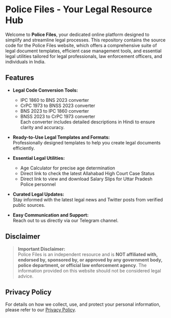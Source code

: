 # Police Files - Your Legal Resource Hub

Welcome to **Police Files**, your dedicated online platform designed to simplify and streamline legal processes. This repository contains the source code for the Police Files website, which offers a comprehensive suite of legal document templates, efficient case management tools, and essential legal utilities tailored for legal professionals, law enforcement officers, and individuals in India.

## Features

- **Legal Code Conversion Tools:**  
  - IPC 1860 to BNS 2023 converter  
  - CrPC 1973 to BNSS 2023 converter  
  - BNS 2023 to IPC 1860 converter  
  - BNSS 2023 to CrPC 1973 converter  
  Each converter includes detailed descriptions in Hindi to ensure clarity and accuracy.

- **Ready-to-Use Legal Templates and Formats:**  
  Professionally designed templates to help you create legal documents efficiently.

- **Essential Legal Utilities:**  
  - Age Calculator for precise age determination  
  - Direct link to check the latest Allahabad High Court Case Status  
  - Direct link to view and download Salary Slips for Uttar Pradesh Police personnel

- **Curated Legal Updates:**  
  Stay informed with the latest legal news and Twitter posts from verified public sources.

- **Easy Communication and Support:**  
  Reach out to us directly via our Telegram channel.

## Disclaimer

> **Important Disclaimer:**  
> Police Files is an independent resource and is **NOT affiliated with, endorsed by, sponsored by, or approved by any government body, police department, or official law enforcement agency**. The information provided on this website should not be considered legal advice.

## Privacy Policy

For details on how we collect, use, and protect your personal information, please refer to our [Privacy Policy](https://policefiles.online/privacy-policy.html).


